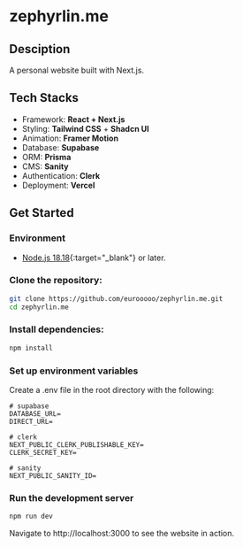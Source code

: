 # zephyrlin.me

## Desciption

A personal website built with Next.js.

## Tech Stacks

- Framework: **React + Next.js**
- Styling: **Tailwind CSS** + **Shadcn UI**
- Animation: **Framer Motion**
- Database: **Supabase**
- ORM: **Prisma**
- CMS: **Sanity**
- Authentication: **Clerk**
- Deployment: **Vercel**

## Get Started

### Environment

- [Node.js 18.18](https://nodejs.org/){:target="\_blank"} or later.

### Clone the repository:

```bash
git clone https://github.com/eurooooo/zephyrlin.me.git
cd zephyrlin.me
```

### Install dependencies:

```bash
npm install
```

### Set up environment variables

Create a .env file in the root directory with the following:

```
# supabase
DATABASE_URL=
DIRECT_URL=

# clerk
NEXT_PUBLIC_CLERK_PUBLISHABLE_KEY=
CLERK_SECRET_KEY=

# sanity
NEXT_PUBLIC_SANITY_ID=
```

### Run the development server

```bash
npm run dev
```

Navigate to http://localhost:3000 to see the website in action.
